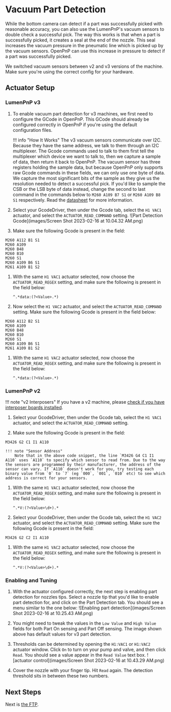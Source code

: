 
# Vacuum Part Detection

While the bottom camera can detect if a part was successfully picked with reasonable accuracy, you can also use the LumenPnP's vacuum sensors to double check a successful pick. The way this works is that when a part is successfully picked, it creates a seal at the end of the nozzle. This seal increases the vacuum pressure in the pneumatic line which is picked up by the vacuum sensors. OpenPnP can use this increase in pressure to detect if a part was successfully picked.

We switched vacuum sensors between v2 and v3 versions of the machine. Make sure you're using the correct config for your hardware.

## Actuator Setup

### LumenPnP v3

1. To enable vacuum part detection for v3 machines, we first need to configure the GCode in OpenPnP. This GCode should already be configured correctly in OpenPnP if you're using the default configuration files.

    !!! info "How It Works"
        The v3 vacuum sensors communicate over I2C. Because they have the same address, we talk to them through an I2C multiplexer. The Gcode commands used to talk to them first tell the multiplexer which device we want to talk to, then we capture a sample of data, then return it back to OpenPnP. The vacuum sensor has three registers holding the sample data, but because OpenPnP only supports raw Gcode commands in these fields, we can only use one byte of data. We capture the most significant bits of the sample as they give us the resolution needed to detect a successful pick. If you'd like to sample the CSB or the LSB byte of data instead, change the second to last command in the commands below to `M260 A109 B7 S1` or `M260 A109 B8 S1` respectively. Read the [datasheet](https://cfsensor.com/wp-content/uploads/2022/11/XGZP6857D-Pressure-Sensor-V2.5.pdf) for more information.

2. Select your GcodeDriver, then under the Gcode tab, select the `H1 VAC1` actuator, and select the `ACTUATOR_READ_COMMAND` setting.
   ![Part Detection Gcode](images/Screen Shot 2023-02-16 at 10.04.32 AM.png)
   
3. Make sure the following Gcode is present in the field:
  ```
  M260 A112 B1 S1
  M260 A109
  M260 B48
  M260 B10
  M260 S1
  M260 A109 B6 S1
  M261 A109 B1 S2
  ```

1. With the same `H1 VAC1` actuator selected, now choose the `ACTUATOR_READ_REGEX` setting, and make sure the following is present in the field below:
   ```
   ^.*data:(?<Value>.*)
   ```

2. Now select the `H1 VAC2` actuator, and select the `ACTUATOR_READ_COMMAND` setting. Make sure the following Gcode is present in the field below:
  ```
  M260 A112 B2 S1
  M260 A109
  M260 B48
  M260 B10
  M260 S1
  M260 A109 B6 S1
  M261 A109 B1 S2
  ```

1. With the same `H1 VAC2` actuator selected, now choose the `ACTUATOR_READ_REGEX` setting, and make sure the following is present in the field below:
   ```
   ^.*data:(?<Value>.*)
   ```

### LumenPnP v2

!!! note "v2 Interposers"
    If you have a v2 machine, please [check if you have interposer boards installed](../../../misc/maintenance-upgrades/rev3-vac-interposer/index.md).

1. Select your GcodeDriver, then under the Gcode tab, select the `H1 VAC1` actuator, and select the `ACTUATOR_READ_COMMAND` setting.

2. Make sure the following Gcode is present in the field:
  ```
  M3426 G2 C1 I1 A110
  ```

    !!! note "Sensor Address"
        Note that in the above code snippet, the line `M3426 G4 C1 I1 A110` uses `A110` to specify which sensor to read from. Due to the way the sensors are programmed by their manufacturer, the address of the sensor can vary. If `A110` doesn't work for you, try testing each binary value from `0` to `7` (eg `000`, `001`, `010` etc) to see which address is correct for your sensors.

1. With the same `H1 VAC1` actuator selected, now choose the `ACTUATOR_READ_REGEX` setting, and make sure the following is present in the field below:
   ```
   ^.*V:(?<Value>\d+).*
   ```

2. Select your GcodeDriver, then under the Gcode tab, select the `H1 VAC2` actuator, and select the `ACTUATOR_READ_COMMAND` setting. Make sure the following Gcode is present in the field:
  ```
  M3426 G2 C2 I1 A110
  ```

1. With the same `H1 VAC2` actuator selected, now choose the `ACTUATOR_READ_REGEX` setting, and make sure the following is present in the field below:
   ```
   ^.*V:(?<Value>\d+).*
   ```

### Enabling and Tuning

1. With the actuator configured correctly, the next step is enabling part detection for nozzles tips. Select a nozzle tip that you'd like to enable part detection for, and click on the Part Detection tab. You should see a menu similar to the one below:
  ![Enabling part detection](images/Screen Shot 2023-02-16 at 10.25.43 AM.png)

1. You might need to tweak the values in the `Low Value` and `High Value` fields for both Part On sensing and Part Off sensing. The image shown above has default values for v3 part detection. 
2. Thresholds can be determined by opening the `H1:VAC1` or `H1:VAC2` actuator window. Click `On` to turn on your pump and valve, and then click `Read`. You should see a value appear in the `Read Value` text box.
  ![actuator control](images/Screen Shot 2023-02-16 at 10.43.29 AM.png)

1. Cover the nozzle with your finger tip. Hit `Read` again. The detection threshold sits in between these two numbers.

## Next Steps

Next is [the FTP](../../ftp/index.md).

